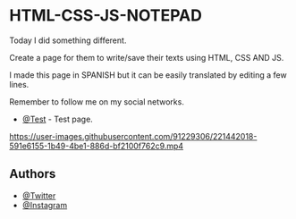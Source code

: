 # HTML-CSS-JS-NOTEPAD
Today I did something different.

Create a page for them to write/save their texts using HTML, CSS AND JS.

I made this page in SPANISH but it can be easily translated by editing a few lines.

Remember to follow me on my social networks.

- [@Test](https://soyfacuh.github.io/HTML-CSS-JS-NOTEPAD/) - Test page.

https://user-images.githubusercontent.com/91229306/221442018-591e6155-1b49-4be1-886d-bf2100f762c9.mp4

## Authors

- [@Twitter](https://twitter.com/soyfacuh)
- [@Instagram](https://www.instagram.com/soyfacuh/)
